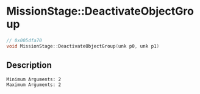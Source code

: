 # MissionStage::DeactivateObjectGroup
```c
// 0x005dfa70
void MissionStage::DeactivateObjectGroup(unk p0, unk p1)
```
## Description
```
Minimum Arguments: 2
Maximum Arguments: 2
```
